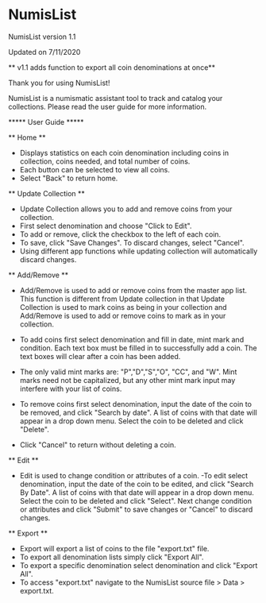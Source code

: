 # NumisList
NumisList version 1.1

Updated on 7/11/2020

** v1.1 adds function to export all coin denominations at once**

Thank you for using NumisList!

NumisList is a numismatic assistant tool to track and catalog your collections. Please read the user guide for more information.


***** User Guide *****

** Home **
- Displays statistics on each coin denomination including coins in collection, coins needed, and total number of coins.
- Each button can be selected to view all coins.
- Select "Back" to return home.

** Update Collection **
- Update Collection allows you to add and remove coins from your collection.
- First select denomination and choose "Click to Edit".
- To add or remove, click the checkbox to the left of each coin.
- To save, click "Save Changes". To discard changes, select "Cancel".
- Using different app functions while updating collection will automatically discard changes.

** Add/Remove **
- Add/Remove is used to add or remove coins from the master app list. This function is different from Update collection in that Update Collection is used to mark coins as being in your collection
and Add/Remove is used to add or remove coins to mark as in your collection.
- To add coins first select denomination and fill in date, mint mark and condition. Each text box must be filled in to successfully add a coin. The text boxes will clear after a coin has been added.
- The only valid mint marks are: "P","D","S","O", "CC", and "W". Mint marks need not be capitalized, but any other mint mark input may interfere with your list of coins.

- To remove coins first select denomination, input the date of the coin to be removed, and click "Search by date". A list of coins with that date will appear in a drop down menu. Select the coin to be deleted and click "Delete".
- Click "Cancel" to return without deleting a coin.

** Edit **
- Edit is used to change condition or attributes of a coin.
-To edit select denomination, input the date of the coin to be edited, and click "Search By Date". A list of coins with that date will appear in a drop down menu. Select the coin to be deleted and click "Select".
Next change condition or attributes and click "Submit" to save changes or "Cancel" to discard changes.

** Export **
- Export will export a list of coins to the file "export.txt" file.
- To export all denomination lists simply click "Export All".
- To export a specific denomination select denomination and click "Export All".
- To access "export.txt" navigate to the NumisList source file > Data > export.txt.
